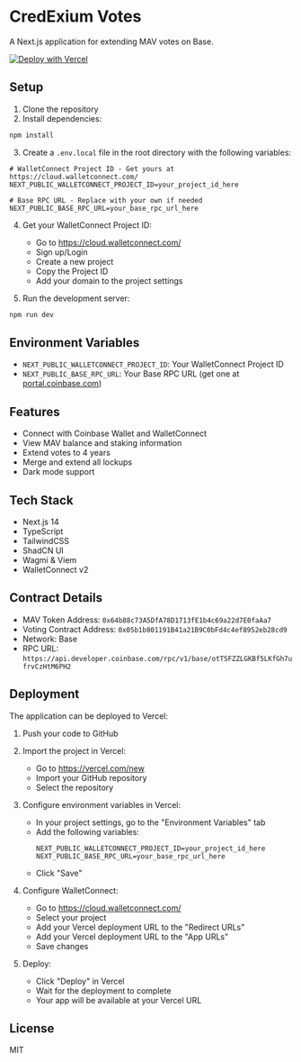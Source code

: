 # CredExium Votes

A Next.js application for extending MAV votes on Base.

[![Deploy with Vercel](https://vercel.com/button)](https://vercel.com/new/clone?repository-url=https%3A%2F%2Fgithub.com%2Fmrpapawheelie%2Fvotes)

## Setup

1. Clone the repository
2. Install dependencies:
```bash
npm install
```

3. Create a `.env.local` file in the root directory with the following variables:
```env
# WalletConnect Project ID - Get yours at https://cloud.walletconnect.com/
NEXT_PUBLIC_WALLETCONNECT_PROJECT_ID=your_project_id_here

# Base RPC URL - Replace with your own if needed
NEXT_PUBLIC_BASE_RPC_URL=your_base_rpc_url_here
```

4. Get your WalletConnect Project ID:
   - Go to https://cloud.walletconnect.com/
   - Sign up/Login
   - Create a new project
   - Copy the Project ID
   - Add your domain to the project settings

5. Run the development server:
```bash
npm run dev
```

## Environment Variables

- `NEXT_PUBLIC_WALLETCONNECT_PROJECT_ID`: Your WalletConnect Project ID
- `NEXT_PUBLIC_BASE_RPC_URL`: Your Base RPC URL (get one at [portal.coinbase.com](https://portal.coinbase.com))

## Features

- Connect with Coinbase Wallet and WalletConnect
- View MAV balance and staking information
- Extend votes to 4 years
- Merge and extend all lockups
- Dark mode support

## Tech Stack

- Next.js 14
- TypeScript
- TailwindCSS
- ShadCN UI
- Wagmi & Viem
- WalletConnect v2

## Contract Details

- MAV Token Address: `0x64b88c73A5DfA78D1713fE1b4c69a22d7E0faAa7`
- Voting Contract Address: `0x05b1b801191B41a21B9C0bFd4c4ef8952eb28cd9`
- Network: Base
- RPC URL: `https://api.developer.coinbase.com/rpc/v1/base/otTSFZZLGKBf5LKfGh7ufrvCzHtM6PH2`

## Deployment

The application can be deployed to Vercel:

1. Push your code to GitHub
2. Import the project in Vercel:
   - Go to https://vercel.com/new
   - Import your GitHub repository
   - Select the repository

3. Configure environment variables in Vercel:
   - In your project settings, go to the "Environment Variables" tab
   - Add the following variables:
     ```
     NEXT_PUBLIC_WALLETCONNECT_PROJECT_ID=your_project_id_here
     NEXT_PUBLIC_BASE_RPC_URL=your_base_rpc_url_here
     ```
   - Click "Save"

4. Configure WalletConnect:
   - Go to https://cloud.walletconnect.com/
   - Select your project
   - Add your Vercel deployment URL to the "Redirect URLs"
   - Add your Vercel deployment URL to the "App URLs"
   - Save changes

5. Deploy:
   - Click "Deploy" in Vercel
   - Wait for the deployment to complete
   - Your app will be available at your Vercel URL

## License

MIT
